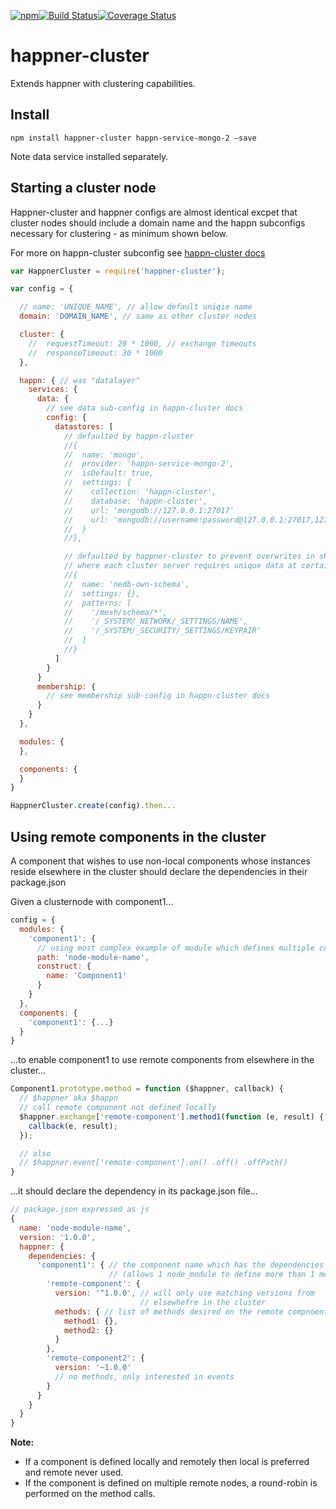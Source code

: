 [![npm](https://img.shields.io/npm/v/happner-cluster.svg)](https://www.npmjs.com/package/happner-cluster)[![Build Status](https://travis-ci.org/happner/happner-cluster.svg?branch=master)](https://travis-ci.org/happner/happner-cluster)[![Coverage Status](https://coveralls.io/repos/happner/happner-cluster/badge.svg?branch=master&service=github)](https://coveralls.io/github/happner/happner-cluster?branch=master)

# happner-cluster

Extends happner with clustering capabilities.

## Install

`npm install happner-cluster happn-service-mongo-2 —save`

Note data service installed separately.

## Starting a cluster node

Happner-cluster and happner configs are almost identical excpet that cluster nodes should include a domain name and the happn subconfigs necessary for clustering - as minimum shown below.

 For more on happn-cluster subconfig see [happn-cluster docs](https://github.com/happner/happn-cluster)

```javascript
var HappnerCluster = require('happner-cluster');

var config = {

  // name: 'UNIQUE_NAME', // allow default uniqie name
  domain: 'DOMAIN_NAME', // same as other cluster nodes

  cluster: {
    //  requestTimeout: 20 * 1000, // exchange timeouts
    //  responseTimeout: 30 * 1000
  },

  happn: { // was "datalayer"
    services: {
      data: {
        // see data sub-config in happn-cluster docs
        config: {
          datastores: [
            // defaulted by happn-cluster
            //{
            //  name: 'mongo',
            //  provider: 'happn-service-mongo-2',
            //  isDefault: true,
            //  settings: {
            //    collection: 'happn-cluster',
            //    database: 'happn-cluster',
            //    url: 'mongodb://127.0.0.1:27017'
            //    url: 'mongodb://username:password@127.0.0.1:27017,127.0.0.1:27018,127.0.0.1:27019/happn?replicaSet=test-set&ssl=true&authSource=admin'
            //  }
            //},

            // defaulted by happner-cluster to prevent overwrites in shared db
            // where each cluster server requires unique data at certain paths
            //{
            //  name: 'nedb-own-schema',
            //  settings: {},
            //  patterns: [
            //    '/mesh/schema/*',
            //    '/_SYSTEM/_NETWORK/_SETTINGS/NAME',
            //    '/_SYSTEM/_SECURITY/_SETTINGS/KEYPAIR'
            //  ]
            //}
          ]
        }
      }
      membership: {
        // see membership sub-config in happn-cluster docs
      }
    }
  },

  modules: {
  },

  components: {
  }
}

HappnerCluster.create(config).then...
```

##  Using remote components in the cluster

A component that wishes to use non-local components whose instances reside elsewhere in the cluster should declare the dependencies in their package.json

Given a clusternode with component1...

```javascript
config = {
  modules: {
    'component1': {
      // using most complex example of module which defines multiple component classes
      path: 'node-module-name',
      construct: {
        name: 'Component1'
      }
    }
  },
  components: {
    'component1': {...}
  }
}
```

…to enable component1 to use remote components from elsewhere in the cluster...

```javascript
Component1.prototype.method = function ($happner, callback) {
  // $happner aka $happn
  // call remote component not defined locally
  $happner.exchange['remote-component'].method1(function (e, result) {
    callback(e, result);
  });

  // also
  // $happner.event['remote-component'].on() .off() .offPath()
}
```

…it should declare the dependency in its package.json file…

```javascript
// package.json expressed as js
{
  name: 'node-module-name',
  version: '1.0.0',
  happner: {
    dependencies: {
      'component1': { // the component name which has the dependencies
                      // (allows 1 node_module to define more than 1 mesh component class)
        'remote-component': {
          version: '^1.0.0', // will only use matching versions from
                             // elsewhefre in the cluster
          methods: { // list of methods desired on the remote compnoent
            method1: {},
            method2: {}
          }
        },
        'remote-component2': {
          version: '~1.0.0'
          // no methods, only interested in events
        }
      }
    }
  }
}
```

__Note:__

* If a component is defined locally and remotely then local is preferred and remote never used.
* If the component is defined on multiple remote nodes, a round-robin is performed on the method calls.
